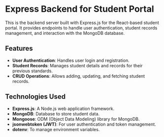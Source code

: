 # Express Backend for Student Portal

This is the backend server built with Express.js for the React-based student portal. It provides endpoints to handle user authentication, student records management, and interaction with the MongoDB database.

## Features

- **User Authentication**: Handles user login and registration.
- **Student Records**: Manages student details and records for their previous standards.
- **CRUD Operations**: Allows adding, updating, and fetching student records.

## Technologies Used

- **Express.js**: A Node.js web application framework.
- **MongoDB**: Database to store student data.
- **Mongoose**: ODM (Object Data Modeling) library for MongoDB.
- **jsonwebtoken (JWT)**: For user authentication and token management.
- **dotenv**: To manage environment variables.
